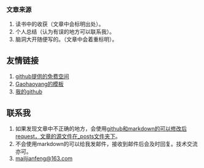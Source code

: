 ### 文章来源
1. 读书中的收获（文章中会标明出处）。
2. 个人总结（认为有误的地方可以联系我）。
3. 脑洞大开随便写的。（文章中会着重标明）。

## 友情链接
1. [github提供的免费空间](https://github.com) 
2. [Gaohaoyang的模板](https://github.com/kitian616/jekyll-TeXt-theme)
3. [我的github](https://github.com/imiem)

## 联系我
1. 如果发现文章中不正确的地方，会使用[github和markdown的可以修改后request，文章的源文件在_posts文件夹下](https://github.com/MrDebuger/imiem.github.io)。
2. 不会使用markdown的可以给我发邮件，接收到邮件后会及时回复。技术交流亦可。
3. [mailjianfeng@163.com](mailto:mailjianfeng@163.com)
